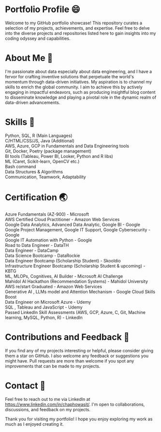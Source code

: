 # Portfolio Profile :smile:
Welcome to my GitHub portfolio showcase! This repository curates a selection of my projects, achievements, and expertise. Feel free to delve into the diverse projects and repositories listed here to gain insights into my coding odyssey and capabilities.

# About Me :whale2:
I'm passionate about data especially about data engineering, and I have a fervor for crafting inventive solutions that perpetuate the world's momentum through data-driven initiatives. My aspiration is to channel my skills to enrich the global community. I aim to achieve this by actively engaging in impactful endeavors, such as producing insightful blog content to disseminate knowledge and playing a pivotal role in the dynamic realm of data-driven advancements.

# Skills :honeybee:
Python, SQL, R (Main Languages)<br />
C/HTML/CSS/JS, Java (Additional)<br />
AWS, Azure, GCP in Fundamentals and Data Engineering tools<br />
Git, Docker, Poetry (package management)<br />
BI tools (Tableau, Power BI, Looker, Python and R libs)<br />
ML (Caret, Scikit-learn, OpenCV etc.)<br />
Bash command<br />
Data Structures & Algorithms<br />
Communication, Teamwork, Adaptability

# Certification :earth_asia:
Azure Fundamentals (AZ-900) - Microsoft <br />
AWS Certified Cloud Practitioner - Amazon Web Services <br />
Google Data Analytics, Advanced Data Analytic, Google BI - Google<br />
Google Project Management, Google IT Support, Google Cybersecurity - Google<br />
Google IT Automation with Python - Google<br />
Road to Data Engineer - DataTH<br />
Data Engineer - DataCamp<br />
Data Science Bootcamp - DataRockie<br />
Data Engineer Bootcamp (Scholarship Student) - Skooldio<br />
Infrastructure Engineer Bootcamp (Scholarship Student & upcoming) - KBTG<br />
ML, MLOPs, Cognitives, AI Builder - Microsoft AI Challenge<br /> 
Mahidol AI Hackathon (Recommendation Systems) - Mahidol University<br />
AWS re/start Graduated - Amazon Web Services<br />
Generative AI , LLMs model and Attention Mechanism - Google Cloud Skills Boost<br />
Data Engineer on Microsoft Azure - Udemy<br />
SQL , Tableau and JavaScript - Udemy<br />
Passed LinkedIn Skill Assessments (AWS, GCP, Azure, C, Git, Machine learning, MySQL, Python, R) - LinkedIn

# Contributions and Feedback :milky_way:
If you find any of my projects interesting or helpful, please consider giving them a star on GitHub. I also welcome any feedback or suggestions you might have. Pull requests are more than welcome if you spot any improvements that can be made to my projects.

# Contact :ghost:
Feel free to reach out to me via LinkedIn at https://www.linkedin.com/in/chaphowasit/. I'm open to collaborations, discussions, and feedback on my projects.

Thank you for visiting my portfolio! I hope you enjoy exploring my work as much as I enjoyed creating it.
